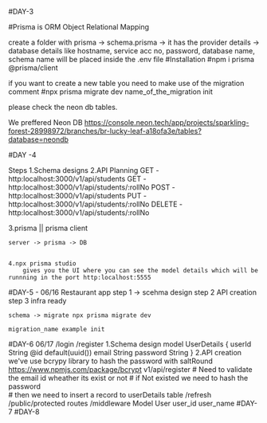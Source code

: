 #DAY-3

#Prisma is ORM Object Relational Mapping

create a folder with prisma 
    -> schema.prisma
        -> it has the provider details
        -> database details like hostname, service acc no, password, database name, schema name will be placed inside the .env file
#Installation
#npm i prisma @prisma/client

if you want to create a new table you need to make use of the migration comment 
#npx prisma migrate dev name_of_the_migration init

please check the neon db tables.

We preffered Neon DB
https://console.neon.tech/app/projects/sparkling-forest-28998972/branches/br-lucky-leaf-a18ofa3e/tables?database=neondb

#DAY -4

Steps
1.Schema designs
2.API Planning
    GET - http:localhost:3000/v1/api/students
    GET - http:localhost:3000/v1/api/students/:rollNo
    POST -http:localhost:3000/v1/api/students
    PUT -http:localhost:3000/v1/api/students/:rollNo
    DELETE - http:localhost:3000/v1/api/students/:rollNo


3.prisma || prisma client

    server -> prisma -> DB


    4.npx prisma studio
        gives you the UI where you can see the model details which will be runnning in the port http:localhost:5555

#DAY-5 - 06/16
    Restaurant app
    step 1 -> scehma design
    step 2 API creation
    step 3
    infra ready 

    schema -> migrate npx prisma migrate dev 

    migration_name example init 

#DAY-6 06/17
    /login
    /register
    1.Schema design
        model UserDetails {
            userId String @id default(uuid())
            email String
            password String
        }
    2.API creation
        we've use bcrypy library to hash the password with saltRound
        https://www.npmjs.com/package/bcrypt
        v1/api/register
            # Need to validate the email id wheather its exist or not
            # if Not existed we need to hash the password     
            # then we need to insert a record to userDetails table
    /refresh
    /public/protected routes
    /middleware
Model User
user_id
user_name
#DAY-7
#DAY-8

